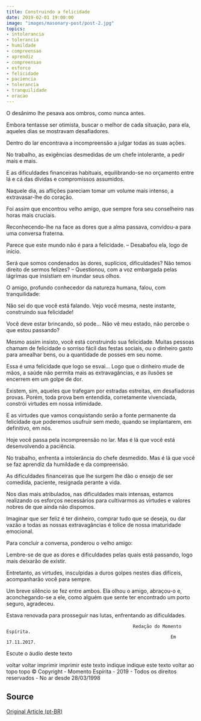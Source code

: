 ```yaml
---
title: Construindo a felicidade
date: 2019-02-01 19:00:00
image: "images/masonary-post/post-2.jpg"
topics: 
- intolerancia
- tolerancia
- humildade
- compreensao
- aprendiz
- compreensao
- esforco
- felicidade
- paciencia
- tolerancia
- tranquilidade
- oracao
---
```


O desânimo lhe pesava aos ombros, como nunca antes.

Embora tentasse ser otimista, buscar o melhor de cada situação, para ela,
aqueles dias se mostravam desafiadores.

Dentro do lar encontrava a incompreensão a julgar todas as suas ações.

No trabalho, as exigências desmedidas de um chefe intolerante, a pedir mais e
mais.

E as dificuldades financeiras habituais, equilibrando-se no orçamento entre lá
e cá das dívidas e compromissos assumidos.

Naquele dia, as aflições pareciam tomar um volume mais intenso, a
extravasar-lhe do coração.

Foi assim que encontrou velho amigo, que sempre fora seu conselheiro nas horas
mais cruciais.

Reconhecendo-lhe na face as dores que a alma passava, convidou-a para uma
conversa fraterna.

Parece que este mundo não é para a felicidade. – Desabafou ela, logo de início.

Será que somos condenados às dores, suplícios, dificuldades? Não temos direito
de sermos felizes? – Questionou, com a voz embargada pelas lágrimas que
insistiam em inundar seus olhos.

O amigo, profundo conhecedor da natureza humana, falou, com tranquilidade:

Não sei do que você está falando. Vejo você mesma, neste instante, construindo
sua felicidade!

Você deve estar brincando, só pode... Não vê meu estado, não percebe o que
estou passando?

Mesmo assim insisto, você está construindo sua felicidade. Muitas pessoas
chamam de felicidade o sorriso fácil das festas sociais, ou o dinheiro gasto
para amealhar bens, ou a quantidade de posses em seu nome.

Essa é uma felicidade que logo se esvai... Logo que o dinheiro mude de mãos, a
saúde não permita mais as extravagâncias, e as ilusões se encerrem em um golpe
de dor.

Existem, sim, aqueles que trafegam por estradas estreitas, em desafiadoras
provas. Porém, toda prova bem entendida, corretamente vivenciada, constrói
virtudes em nossa intimidade.

E as virtudes que vamos conquistando serão a fonte permanente da felicidade que
poderemos usufruir sem medo, quando se implantarem, em definitivo, em nós.

Hoje você passa pela incompreensão no lar. Mas é lá que você está desenvolvendo
a paciência.

No trabalho, enfrenta a intolerância do chefe desmedido. Mas é lá que você se
faz aprendiz da humildade e da compreensão.

As dificuldades financeiras que lhe surgem lhe dão o ensejo de ser comedida,
paciente, resignada perante a vida.

Nos dias mais atribulados, nas dificuldades mais intensas, estamos realizando
os esforços necessários para cultivarmos as virtudes e valores nobres de que
ainda não dispomos.

Imaginar que ser feliz é ter dinheiro, comprar tudo que se deseja, ou dar vazão
a todas as nossas extravagâncias é tolice de nossa imaturidade emocional.

Para concluir a conversa, ponderou o velho amigo:

Lembre-se de que as dores e dificuldades pelas quais está passando, logo mais
deixarão de existir.

Entretanto, as virtudes, insculpidas a duros golpes nestes dias difíceis,
acompanharão você para sempre.

Um breve silêncio se fez entre ambos. Ela olhou o amigo, abraçou-o e,
aconchegando-se a ele, como alguém que sente ter encontrado um porto seguro,
agradeceu.

Estava renovada para prosseguir nas lutas, enfrentando as dificuldades.

                                                   Redação do Momento Espírita.
                                                                 Em 17.11.2017.

 

Escute o áudio deste texto

voltar voltar imprimir imprimir este texto indique indique este texto
voltar ao topo topo
© Copyright - Momento Espírita - 2019 - Todos os direitos reservados - No ar
desde 28/03/1998

## Source


[Original Article (pt-BR)](http://www.momento.com.br/pt/ler_texto.php?id=5264)

